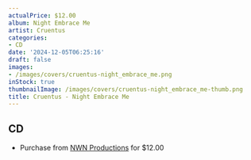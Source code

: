 ```yaml
---
actualPrice: $12.00
album: Night Embrace Me
artist: Cruentus
categories:
- CD
date: '2024-12-05T06:25:16'
draft: false
images:
- /images/covers/cruentus-night_embrace_me.png
inStock: true
thumbnailImage: /images/covers/cruentus-night_embrace_me-thumb.png
title: Cruentus - Night Embrace Me
---
```


## CD
* Purchase from [NWN Productions](http://shop.nwnprod.com/index.php?route=product/product&path=93&product_id=23055&sort=pd.name&order=ASC) for $12.00

